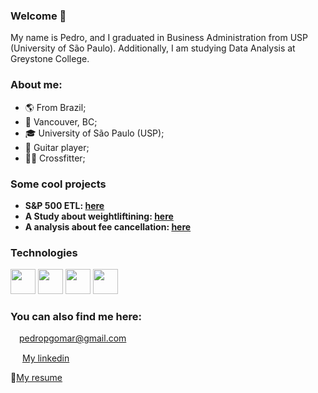### Welcome 👋

My name is Pedro, and I graduated in Business Administration from USP (University of São Paulo). Additionally, I am studying Data Analysis at Greystone College.


### About me:

- :earth_americas: From Brazil;
- :round_pushpin: Vancouver, BC;
- :mortar_board: University of São Paulo (USP);
- :guitar: Guitar player;
- :weight_lifting_man: Crossfitter;
  
### Some cool projects

- **S&P 500 ETL: [here](https://github.com/Iveteras/sp_500_etl)**
- **A Study about weightliftining: [here](https://github.com/Iveteras/final-weightlifting)**
- **A analysis about fee cancellation: [here](https://github.com/Iveteras/cancellation_analysis)**

### Technologies
<div>
<img height=40 widith=40 src="https://cdn.jsdelivr.net/gh/devicons/devicon@latest/icons/python/python-original.svg" /> 
<img height=40 widith=40 src="https://cdn.jsdelivr.net/gh/devicons/devicon@latest/icons/azuresqldatabase/azuresqldatabase-original.svg" />
<img height=40 widith=40 src="https://powerapps.microsoft.com/images/application-logos/svg/powerbi.svg" />
<img height=40 widith=40 src="https://upload.wikimedia.org/wikipedia/commons/thumb/3/34/Microsoft_Office_Excel_%282019%E2%80%93present%29.svg/512px-Microsoft_Office_Excel_%282019%E2%80%93present%29.svg.png" />
</div>

### You can also find me here:

<img height=10 widith=10 src="https://upload.wikimedia.org/wikipedia/commons/thumb/7/7e/Gmail_icon_%282020%29.svg/512px-Gmail_icon_%282020%29.svg.png" /> pedropgomar@gmail.com

<img height=15 widith=15 src="https://upload.wikimedia.org/wikipedia/commons/thumb/8/81/LinkedIn_icon.svg/64px-LinkedIn_icon.svg.png" /> [My linkedin](https://www.linkedin.com/in/pedro-ebiner-273519184/)

:page_with_curl:[My resume](https://drive.google.com/file/d/1JKRLMpAG4wZEuM2WS7RpK1l47rljgCyS/view?usp=sharing)
